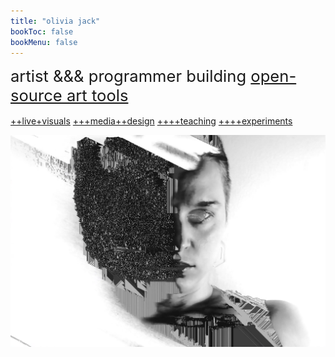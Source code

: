 ```yaml
---
title: "olivia jack"
bookToc: false
bookMenu: false
---
```


<span style="font-size:1.6rem">artist &&& programmer
 building [open-source art tools](/posts)</span>
</br>
 </br>
[++live+visuals](/categories/performances)
  [+++media++design](/tags/media-design)
   [++++teaching](/tags/workshop)
    [++++experiments](/posts)
   <!-- , &&& educator -->
<!-- 
also [live performances](/categories/performances/), 
[media design for dance & theater](/tags/media-design), 
[teaching](/tags/workshops), 
[ongoing experiments]  -->

![](olivia3.png)



